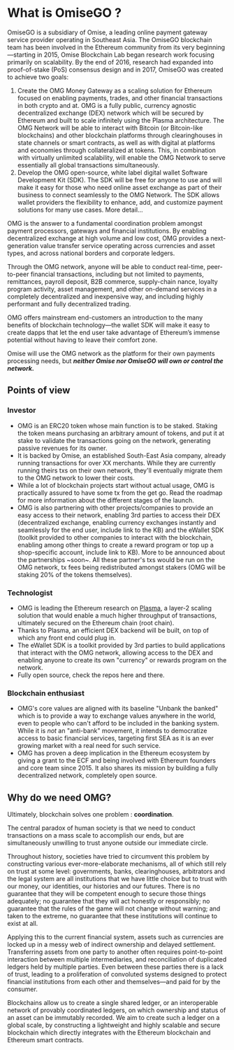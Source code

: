 # What is OmiseGO ?

OmiseGO is a subsidiary of Omise, a leading online payment gateway service provider operating in Southeast Asia. The OmiseGO blockchain team has been involved in the Ethereum community from its very beginning—starting in 2015, Omise Blockchain Lab began research work focusing primarily on scalability. By the end of 2016, research had expanded into proof-of-stake (PoS) consensus design and in 2017, OmiseGO was created to achieve two goals:

1. Create the OMG Money Gateway as a scaling solution for Ethereum focused on enabling payments, trades, and other financial transactions in both crypto and at. OMG is a fully public, currency agnostic decentralized exchange (DEX) network which will be secured by Ethereum and built to scale infinitely using the Plasma architecture. The OMG Network will be able to interact with Bitcoin (or Bitcoin-like blockchains) and other blockchain platforms through clearinghouses in state channels or smart contracts, as well as with digital at platforms and economies through collateralized at tokens. This, in combination with virtually unlimited scalability, will enable the OMG Network to serve essentially all global transactions simultaneously. 
2. Develop the OMG open-source, white label digital wallet Software Development Kit (SDK). The SDK will be free for anyone to use and will make it easy for those who need online asset exchange as part of their business to connect seamlessly to the OMG Network. The SDK allows wallet providers the flexibility to enhance, add, and customize payment solutions for many use cases. More detail...

OMG is the answer to a fundamental coordination problem amongst payment processors, gateways and financial institutions. By enabling decentralized exchange at high volume and low cost, OMG provides a next-generation value transfer service operating across currencies and asset types, and across national borders and corporate ledgers.

Through the OMG network, anyone will be able to conduct real-time, peer-to-peer financial transactions, including but not limited to payments, remittances, payroll deposit, B2B commerce, supply-chain nance, loyalty program activity, asset management, and other on-demand services in a completely decentralized and inexpensive way, and including highly performant and fully decentralized trading.

OMG offers mainstream end-customers an introduction to the many benefits of blockchain technology—the wallet SDK will make it easy to create dapps that let the end user take advantage of Ethereum’s immense potential without having to leave their comfort zone.

Omise will use the OMG network as the platform for their own payments processing needs, but _**neither Omise nor OmiseGO will own or control the network.**_


## Points of view

### Investor

* OMG is an ERC20 token whose main function is to be staked. Staking the token means purchasing an arbitrary amount of tokens, and put it at stake to validate the transactions going on the network, generating passive revenues for its owner.
* It is backed by Omise, an established South-East Asia company, already running transactions for over XX merchants. While they are currently running theirs txs on their own network, they'll eventually migrate them to the OMG network to lower their costs.
* While a lot of blockchain projects start without actual usage, OMG is practically assured to have some tx from the get go. Read the roadmap for more information about the different stages of the launch.
* OMG is also partnering with other projects/companies to provide an easy access to their network, enabling 3rd parties to access their DEX (decentralized exchange, enabling currency exchanges instantly and seamlessly for the end user, include link to the KB) and the eWallet SDK (toolkit provided to other companies to interact with the blockchain, enabling among other things to create a reward program or top up a shop-specific account, include link to KB). More to be announced about the partnerships ~soon~. All these partner's txs would be run on the OMG network, tx fees being redistributed amongst stakers (OMG will be staking 20% of the tokens themselves).

### Technologist

* OMG is leading the Ethereum research on [Plasma](concepts.html#plasma-the-basics), a layer-2 scaling solution that would enable a much higher throughput of transactions, ultimately secured on the Ethereum chain (root chain).
* Thanks to Plasma, an efficient DEX backend will be built, on top of which any front end could plug in.
* The eWallet SDK is a toolkit provided by 3rd parties to build applications that interact with the OMG network, allowing access to the DEX and enabling anyone to create its own "currency" or rewards program on the network.
* Fully open source, check the repos here and there.

### Blockchain enthusiast

* OMG's core values are aligned with its baseline "Unbank the banked" which is to provide a way to exchange values anywhere in the world, even to people who can't afford to be included in the banking system. While it is _not_ an "anti-bank" movement, it intends to democratize access to basic financial services, targeting first SEA as it is an ever growing market with a real need for such service.
* OMG has proven a deep implication in the Ethereum ecosystem by giving a grant to the ECF and being involved with Ethereum founders and core team since 2015. It also shares its mission by building a fully decentralized network, completely open source.

## Why do we need OMG?

Ultimately, blockchain solves one problem : **coordination**.

The central paradox of human society is that we need to conduct transactions on a mass scale to accomplish our ends, but are simultaneously unwilling to trust anyone outside our immediate circle.

Throughout history, societies have tried to circumvent this problem by constructing various ever-more-elaborate mechanisms, all of which still rely on trust at some level: governments, banks, clearinghouses, arbitrators and the legal system are all institutions that we have little choice but to trust with our money, our identities, our histories and our futures. There is no guarantee that they will be competent enough to secure those things adequately; no guarantee that they will act honestly or responsibly; no guarantee that the rules of the game will not change without warning; and taken to the extreme, no guarantee that these institutions will continue to exist at all.

Applying this to the current financial system, assets such as currencies are locked up in a messy web of indirect ownership and delayed settlement. Transferring assets from one party to another often requires point-to-point interaction between multiple intermediaries, and reconciliation of duplicated ledgers held by multiple parties. Even between these parties there is a lack of trust, leading to a proliferation of convoluted systems designed to protect financial institutions from each other and themselves—and paid for by the consumer.

Blockchains allow us to create a single shared ledger, or an interoperable network of provably coordinated ledgers, on which ownership and status of an asset can be immutably recorded. We aim to create such a ledger on a global scale, by constructing a lightweight and highly scalable and secure blockchain which directly integrates with the Ethereum blockchain and Ethereum smart contracts.
